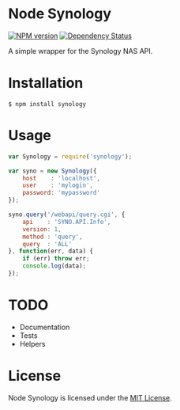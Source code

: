 # Node Synology

[![NPM version](https://badge.fury.io/js/synology.png)](https://npmjs.org/package/synology) [![Dependency Status](https://gemnasium.com/yannickcr/node-synology.png)](https://gemnasium.com/yannickcr/node-synology)

A simple wrapper for the Synology NAS API.

# Installation

    $ npm install synology

# Usage

```javascript
var Synology = require('synology');

var syno = new Synology({
	host    : 'localhost',
	user    : 'mylogin',
	password: 'mypassword'
});

syno.query('/webapi/query.cgi', {
	api    : 'SYNO.API.Info',
	version: 1,
	method : 'query',
	query  : 'ALL'
}, function(err, data) {
	if (err) throw err;
	console.log(data);
});
```

# TODO
 * Documentation
 * Tests
 * Helpers

# License

Node Synology is licensed under the [MIT License](http://www.opensource.org/licenses/mit-license.php).
